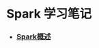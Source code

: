 # Spark 学习笔记

+ ### [Spark概述](https://github.com/GalaxyExplosion2017/Spark/blob/master/LearingNote/Spark%20%E6%A6%82%E8%BF%B0.md)

  ​

